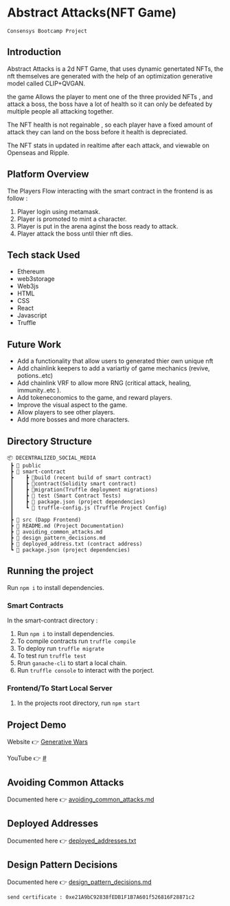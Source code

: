 # Abstract Attacks(NFT Game)
`Consensys Bootcamp Project`

## Introduction
Abstract Attacks is a 2d NFT Game, that uses dynamic genertated NFTs, the nft themselves are generated with the help of an optimization generative model called CLIP+QVGAN.

the game Allows the player to ment one of the three provided NFTs , and attack a boss, the boss have a lot of health so it can only be defeated by multiple people all attacking together.

The NFT health is not regainable , so each player have a fixed amount of attack they can land on the boss before it health is depreciated.

The NFT stats in updated in realtime after each attack, and viewable on Openseas and Ripple.

## Platform Overview

The Players Flow interacting with the smart contract in the frontend is as follow :

1. Player login using metamask.
2. Player is promoted to mint a character.
3. Player is put in the arena aginst the boss ready to attack.
4. Player attack the boss until thier nft dies.

## Tech stack Used

- Ethereum
- web3storage
- Web3js
- HTML
- CSS
- React
- Javascript
- Truffle

## Future Work

- Add a functionality that allow users to generated thier own unique nft
- Add chainlink keepers to add a variartiy of game mechanics (revive, potions..etc)
- Add chainlink VRF to allow more RNG (critical attack, healing, immunity..etc ).
- Add tokeneconomics to the game, and reward players.
- Improve the visual aspect to the game.
- Allow players to see other players.
- Add more bosses and more characters.

## Directory Structure

```
📦 DECENTRALIZED_SOCIAL_MEDIA
 ┣ 📂 public
 ┣ 📂 smart-contract
 ┣    ┣ 📂build (recent build of smart contract)
 ┃    ┣ 📂contract(Solidity smart contract)
 ┃    ┣	📂migration(Truffle deployment migrations)
 ┃    ┣ 📂 test (Smart Contract Tests)
 ┃    ┣ 📜 package.json (project dependencies)
 ┃    ┗ 📜 truffle-config.js (Truffle Project Config)
 ┃
 ┣ 📂 src (Dapp Frontend)
 ┣ 📜 README.md (Project Documentation)
 ┣ 📜 avoiding_common_attacks.md
 ┣ 📜 design_pattern_decisions.md
 ┣ 📜 deployed_address.txt (contract address)
 ┗ 📜 package.json (project dependencies)
```

## Running the project

Run `npm i` to install dependencies.

### Smart Contracts

In the smart-contract directory :

1. Run `npm i` to install dependencies.
2. To compile contracts run `truffle compile`
3. To deploy run `truffle migrate`
4. To test run `truffle test`
5. Rrun `ganache-cli` to start a local chain.
6. Run `truffle console` to interact with the porject.

### Frontend/To Start Local Server

1. In the projects root directory, run `npm start`

## Project Demo

Website 👉 [Generative Wars](https://orange-lake-7069.on.fleek.co/)

YouTube 👉 [#](link)

## Avoiding Common Attacks

Documented here 👉 [avoiding_common_attacks.md](avoiding_common_attacks.md)

## Deployed Addresses

Documented here 👉 [deployed_addresses.txt](deployed_addresses.txt)

## Design Pattern Decisions

Documented here 👉 [design_pattern_decisions.md](design_pattern_decisions.md)

`send certificate : 0xe21A9bC92838fEDB1F1B7A601f526816F28871c2`
